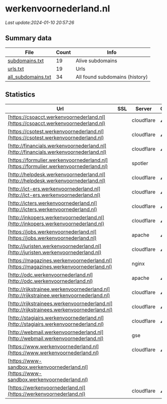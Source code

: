 # werkenvoornederland.nl
*Last update:2024-01-10 20:57:26*
## Summary data
| File       | Count | Info |
|------------|-------|------|
|[subdomains.txt](/data/werkenvoornederland/subdomains.txt)|19|Alive subdomains|
|[urls.txt](/data/werkenvoornederland/urls.txt)|19|Urls|
|[all_subdomains.txt](/data/werkenvoornederland/all_subdomains.txt)|34|All found subdomains (history)|
## Statistics
| Url | SSL | Server | Cookie | HSTS | CSP | XFO | XXP | RP | Tech |
|------------|-------|------|------|------|------|------|------|------|------|
|[https://csoacct.werkenvoornederland.nl](https://csoacct.werkenvoornederland.nl)| |cloudflare|:warning: |:white_check_mark: | | | | |:white_check_mark: | |Basic Cloudflare HST...| |
|[https://csotest.werkenvoornederland.nl](https://csotest.werkenvoornederland.nl)| |cloudflare|:warning: |:white_check_mark: | | | | |:white_check_mark: | |Basic Cloudflare HST...| |
|[http://financials.werkenvoornederland.nl](http://financials.werkenvoornederland.nl)| |cloudflare|:warning: |:white_check_mark: | | |:white_check_mark: | |:white_check_mark: | |:white_check_mark: | || |
|[https://formulier.werkenvoornederland.nl](https://formulier.werkenvoornederland.nl)| |spotler| |:white_check_mark: | | | | |:white_check_mark: | |HSTS| |
|[http://helpdesk.werkenvoornederland.nl](http://helpdesk.werkenvoornederland.nl)| |cloudflare|:warning: |:white_check_mark: | | |:white_check_mark: | |:white_check_mark: | |:white_check_mark: | || |
|[http://ict-ers.werkenvoornederland.nl](http://ict-ers.werkenvoornederland.nl)| |cloudflare|:warning: |:white_check_mark: | | |:white_check_mark: | |:white_check_mark: | |:white_check_mark: | || |
|[http://icters.werkenvoornederland.nl](http://icters.werkenvoornederland.nl)| |cloudflare|:warning: |:white_check_mark: | | |:white_check_mark: | |:white_check_mark: | |:white_check_mark: | || |
|[http://inkopers.werkenvoornederland.nl](http://inkopers.werkenvoornederland.nl)| |cloudflare|:warning: |:white_check_mark: | | |:white_check_mark: | |:white_check_mark: | |:white_check_mark: | || |
|[https://jobs.werkenvoornederland.nl](https://jobs.werkenvoornederland.nl)| |apache|:warning: |:white_check_mark: | | |:white_check_mark: | |:white_check_mark: | |:white_check_mark: | |Apache HTTP Server B...| |
|[http://juristen.werkenvoornederland.nl](http://juristen.werkenvoornederland.nl)| |cloudflare|:warning: |:white_check_mark: | | |:white_check_mark: | |:white_check_mark: | |:white_check_mark: | || |
|[https://magazines.werkenvoornederland.nl](https://magazines.werkenvoornederland.nl)| |nginx| |:white_check_mark: | |:warning: |:white_check_mark: | |:white_check_mark: | |:white_check_mark: | |Bloomreach HSTS Ngin...| |
|[http://odc.werkenvoornederland.nl](http://odc.werkenvoornederland.nl)| |apache|:warning: |:white_check_mark: | | |:white_check_mark: | | |:white_check_mark: | || |
|[http://rijkstrainee.werkenvoornederland.nl](http://rijkstrainee.werkenvoornederland.nl)| |cloudflare|:warning: |:white_check_mark: | | |:white_check_mark: | |:white_check_mark: | |:white_check_mark: | || |
|[http://rijkstrainees.werkenvoornederland.nl](http://rijkstrainees.werkenvoornederland.nl)| |cloudflare|:warning: |:white_check_mark: | | |:white_check_mark: | |:white_check_mark: | |:white_check_mark: | || |
|[http://stagiairs.werkenvoornederland.nl](http://stagiairs.werkenvoornederland.nl)| |cloudflare|:warning: |:white_check_mark: | | |:white_check_mark: | |:white_check_mark: | |:white_check_mark: | || |
|[http://webmail.werkenvoornederland.nl](http://webmail.werkenvoornederland.nl)| |gse| | |:warning: |:white_check_mark: | |:white_check_mark: | |:white_check_mark: | || |
|[https://www.werkenvoornederland.nl](https://www.werkenvoornederland.nl)| |cloudflare|:warning: |:white_check_mark: | | |:white_check_mark: | |:white_check_mark: | |:white_check_mark: | |Bloomreach Cloudflar...| |
|[https://www-sandbox.werkenvoornederland.nl](https://www-sandbox.werkenvoornederland.nl)| | | | | | | |:white_check_mark: | |Apache HTTP Server B...| |
|[https://werkenvoornederland.nl](https://werkenvoornederland.nl)| |cloudflare|:warning: |:white_check_mark: | | |:white_check_mark: | |:white_check_mark: | |:white_check_mark: | |Cloudflare HSTS| |